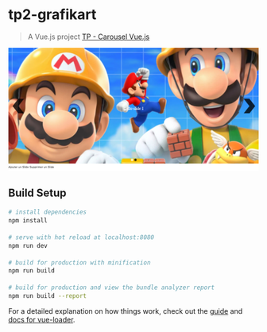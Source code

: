 # tp2-grafikart

> A Vue.js project
<a href="https://www.grafikart.fr/tutoriels/tp-carousel-819">TP - Carousel Vue.js</a>

<img src="images/slider.png" alt="result"></src>

## Build Setup

``` bash
# install dependencies
npm install

# serve with hot reload at localhost:8080
npm run dev

# build for production with minification
npm run build

# build for production and view the bundle analyzer report
npm run build --report
```

For a detailed explanation on how things work, check out the [guide](http://vuejs-templates.github.io/webpack/) and [docs for vue-loader](http://vuejs.github.io/vue-loader).
